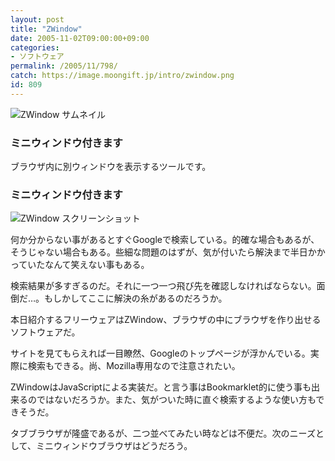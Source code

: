 ```yaml
---
layout: post
title: "ZWindow"
date: 2005-11-02T09:00:00+09:00
categories:
- ソフトウェア
permalink: /2005/11/798/
catch: https://image.moongift.jp/intro/zwindow.png
id: 809
---
```

 ![ZWindow サムネイル](https://image.moongift.jp/intro/zwindow.s.png "ZWindow サムネイル")
  

### ミニウィンドウ付きます
  
ブラウザ内に別ウィンドウを表示するツールです。  
<!--more-->  

### ミニウィンドウ付きます
  

![ZWindow スクリーンショット](https://image.moongift.jp/intro/zwindow.png "ZWindow スクリーンショット")

  

何か分からない事があるとすぐGoogleで検索している。的確な場合もあるが、そうじゃない場合もある。些細な問題のはずが、気が付いたら解決まで半日かかっていたなんて笑えない事もある。

  

検索結果が多すぎるのだ。それに一つ一つ飛び先を確認しなければならない。面倒だ…。もしかしてここに解決の糸があるのだろうか。

  

本日紹介するフリーウェアはZWindow、ブラウザの中にブラウザを作り出せるソフトウェアだ。

  

サイトを見てもらえれば一目瞭然、Googleのトップページが浮かんでいる。実際に検索もできる。尚、Mozilla専用なので注意されたい。

  

ZWindowはJavaScriptによる実装だ。と言う事はBookmarklet的に使う事も出来るのではないだろうか。また、気がついた時に直ぐ検索するような使い方もできそうだ。

  

タブブラウザが隆盛であるが、二つ並べてみたい時などは不便だ。次のニーズとして、ミニウィンドウブラウザはどうだろう。

